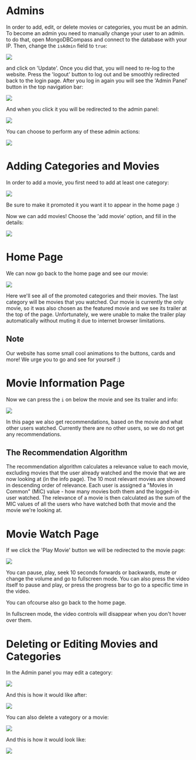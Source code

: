 # Admins
In order to add, edit, or delete movies or categories, you must be an admin. To become an admin you need to manually change your user to an admin. to do that, open MongoDBCompass and connect to the database with your IP. Then, change the `isAdmin` field to `true`:

![](../../PreviewImages/IsAdmin.png)

and click on 'Update'. Once you did that, you will need to re-log to the website. Press the 'logout' button to log out and be smoothly redirected back to the login page. After you log in again you will see the 'Admin Panel' button in the top navigation bar:

![](../../PreviewImages/Android/AdminHome.png)

And when you click it you will be redirected to the admin panel:

![](../../PreviewImages/Android/AdminPage.png)

You can choose to perform any of these admin actions:

![](../../PreviewImages/Android/AdminSelect.png)

# Adding Categories and Movies
In order to add a movie, you first need to add at least one category:

![](../../PreviewImages/Android/AddCategory.png)

Be sure to make it promoted it you want it to appear in the home page :)

Now we can add movies!
Choose the 'add movie' option, and fill in the details:

![](../../PreviewImages/Android/AddMovie.png)

# Home Page
We can now go back to the home page and see our movie:

![](../../PreviewImages/Android/HomePage.png)

Here we'll see all of the promoted categories and their movies. The last category will be movies that you watched. Our movie is currently the only movie, so it was also chosen as the featured movie and we see its trailer at the top of the page. Unfortunately, we were unable to make the trailer play automatically without muting it due to internet browser limitations.

## Note
Our website has some small cool animations to the buttons, cards and more! We urge you to go and see for yourself :)

# Movie Information Page
Now we can press the `i` on below the movie and see its trailer and info:

![](../../PreviewImages/Android/MovieInfo.png)

In this page we also get recommendations, based on the movie and what other users watched. Currently there are no other users, so we do not get any recommendations.

## The Recommendation Algorithm
The recommendation algorithm calculates a relevance value to each movie, excluding movies that the user already watched and the movie that we are now looking at (in the info page). The 10 most relevant movies are showed in descending order of relevance.
Each user is assigned a "Movies in Common" (MIC) value - how many movies both them and the logged-in user watched. The relevance of a movie is then calculated as the sum of the MIC values of all the users who have watched both that movie and the movie we're looking at.

# Movie Watch Page
If we click the 'Play Movie' button we will be redirected to the movie page:

![](../../PreviewImages/Android/WatchMovie.png)

You can pause, play, seek 10 seconds forwards or backwards, mute or change the volume and go to fullscreen mode. You can also press the video itself to pause and play, or press the progress bar to go to a specific time in the video.

You can ofcourse also go back to the home page.

In fullscreen mode, the video controls will disappear when you don't hover over them.

# Deleting or Editing Movies and Categories
In the Admin panel you may edit a category:

![](../../PreviewImages/Android/EditCategory.png)

And this is how it would like after:

![](../../PreviewImages/Android/EditedCategory.png)

You can also delete a vategory or a movie:

![](../../PreviewImages/Android/DeleteMovie.png)

And this is how it would look like:

![](../../PreviewImages/Android/AfterMovieDeletion.png)



